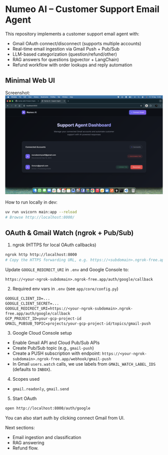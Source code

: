 # Numeo AI – Customer Support Email Agent

This repository implements a customer support email agent with:

- Gmail OAuth connect/disconnect (supports multiple accounts)
- Real-time email ingestion via Gmail Push + Pub/Sub
- LLM-based categorization (question/refund/other)
- RAG answers for questions (pgvector + LangChain)
- Refund workflow with order lookups and reply automation

## Minimal Web UI

Screenshot:
![Web UI Screenshot](static/web-ui.png)

How to run locally in dev:

```bash
uv run uvicorn main:app --reload
# Browse http://localhost:8000/
```

## OAuth & Gmail Watch (ngrok + Pub/Sub)

1. ngrok (HTTPS for local OAuth callbacks)

```bash
ngrok http http://localhost:8000
# Copy the HTTPS forwarding URL, e.g. https://<subdomain>.ngrok-free.app
```

Update `GOOGLE_REDIRECT_URI` in `.env` and Google Console to:

```
https://<your-ngrok-subdomain>.ngrok-free.app/auth/google/callback
```

2. Required env vars in `.env` (see `app/core/config.py`)

```
GOOGLE_CLIENT_ID=...
GOOGLE_CLIENT_SECRET=...
GOOGLE_REDIRECT_URI=https://<your-ngrok-subdomain>.ngrok-free.app/auth/google/callback
GCP_PROJECT_ID=your-gcp-project-id
GMAIL_PUBSUB_TOPIC=projects/your-gcp-project-id/topics/gmail-push
```

3. Google Cloud Console setup

- Enable Gmail API and Cloud Pub/Sub APIs
- Create Pub/Sub topic (e.g., `gmail-push`)
- Create a PUSH subscription with endpoint:
  `https://<your-ngrok-subdomain>.ngrok-free.app/webhook/gmail-push`
- In Gmail `users.watch` calls, we use labels from `GMAIL_WATCH_LABEL_IDS` (defaults to `INBOX`).

4. Scopes used

- `gmail.readonly`, `gmail.send`

5. Start OAuth

```bash
open http://localhost:8000/auth/google
```

You can also start auth by clicking connect Gmail from UI.

Next sections:

- Email ingestion and classification
- RAG answering
- Refund flow.
